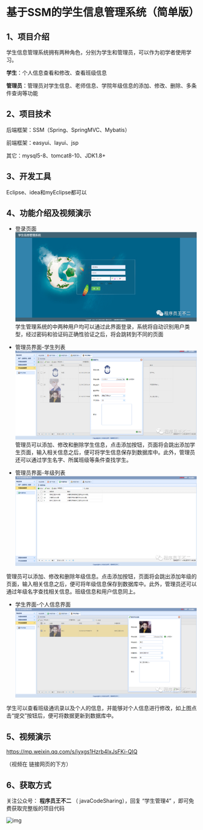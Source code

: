 # 基于SSM的学生信息管理系统（简单版）

## 1、项目介绍

学生信息管理系统拥有两种角色，分别为学生和管理员，可以作为初学者使用学习。

**学生**：个人信息查看和修改、查看班级信息

**管理员**：管理员对学生信息、老师信息、学院年级信息的添加、修改、删除、多条件查询等功能

## 2、项目技术

后端框架：SSM（Spring、SpringMVC、Mybatis）

前端框架：easyui、layui、jsp

其它：mysql5-8、tomcat8-10、JDK1.8+

## 3、开发工具

Eclipse、idea和myEclipse都可以

## 4、功能介绍及视频演示

- 登录页面
  ![登录](image/%E7%99%BB%E5%BD%95.png)
  学生管理系统的中两种用户均可以通过此界面登录，系统将自动识别用户类型，经过密码和验证码正确性验证之后，将会跳转到不同的页面

- 管理员界面-学生列表
![管理员界面-学生列表](image/%E7%AE%A1%E7%90%86%E5%91%98%E7%95%8C%E9%9D%A2-%E5%AD%A6%E7%94%9F%E5%88%97%E8%A1%A8.png)
管理员可以添加、修改和删除学生信息，点击添加按钮，页面将会跳出添加学生页面，输入相关信息之后，便可将学生信息保存到数据库中。此外，管理员还可以通过学生名字、所属班级等条件查找学生。

- 管理员界面-年级列表
![管理员界面-年级列表](image/%E7%AE%A1%E7%90%86%E5%91%98%E7%95%8C%E9%9D%A2-%E5%B9%B4%E7%BA%A7%E5%88%97%E8%A1%A8.png)

管理员可以添加、修改和删除年级信息。点击添加按钮，页面将会跳出添加年级的页面，输入相关信息之后，便可将年级信息保存到数据库中。此外，管理员还可以通过年级名字查找相关信息。班级信息和用户信息同上。

- 学生界面-个人信息界面
![学生界面-个人信息界面](image/%E5%AD%A6%E7%94%9F%E7%95%8C%E9%9D%A2-%E4%B8%AA%E4%BA%BA%E4%BF%A1%E6%81%AF%E7%95%8C%E9%9D%A2.png)

学生可以查看班级通讯录以及个人的信息，并能够对个人信息进行修改，如上图点击“提交”按钮后，便可将数据更新到数据库中。

## 5、视频演示

https://mp.weixin.qq.com/s/iyxgs1Hzrb4IxJsFKi-QIQ

（视频在 链接网页的下方）

## 6、获取方式

关注公众号： **程序员王不二** （ javaCodeSharing），回复 “学生管理4” ，即可免费获取完整版的项目代码

![img](https://img-blog.csdnimg.cn/7b5e4835dd0248459447658ca28d2ff0.png#pic_center)

